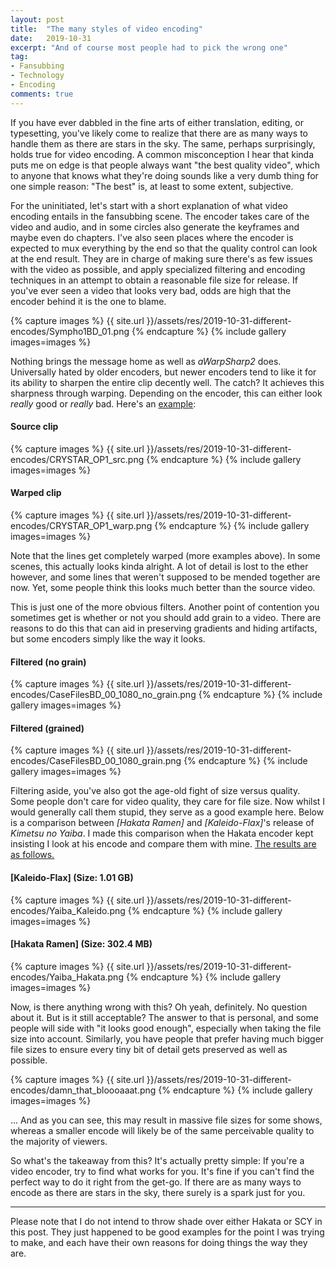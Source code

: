 ```yaml
---
layout: post
title:  "The many styles of video encoding"
date:   2019-10-31
excerpt: "And of course most people had to pick the wrong one"
tag:
- Fansubbing
- Technology
- Encoding
comments: true
---
```


If you have ever dabbled in the fine arts of either translation, editing, or typesetting, you've likely come to realize that there are as many ways to handle them as there are stars in the sky. The same, perhaps surprisingly, holds true for video encoding. A common misconception I hear that kinda puts me on edge is that people always want "the best quality video", which to anyone that knows what they're doing sounds like a very dumb thing for one simple reason: "The best" is, at least to some extent, subjective.

For the uninitiated, let's start with a short explanation of what video encoding entails in the fansubbing scene. The encoder takes care of the video and audio, and in some circles also generate the keyframes and maybe even do chapters. I've also seen places where the encoder is expected to mux everything by the end so that the quality control can look at the end result. They are in charge of making sure there's as few issues with the video as possible, and apply specialized filtering and encoding techniques in an attempt to obtain a reasonable file size for release. If you've ever seen a video that looks very bad, odds are high that the encoder behind it is the one to blame.

{% capture images %} {{ site.url }}/assets/res/2019-10-31-different-encodes/Sympho1BD_01.png {% endcapture %} {% include gallery images=images %}

Nothing brings the message home as well as *aWarpSharp2* does. Universally hated by older encoders, but newer encoders tend to like it for its ability to sharpen the entire clip decently well. The catch? It achieves this sharpness through warping. Depending on the encoder, this can either look *really* good or *really* bad. Here's an [example](https://slowpics.org/comparison/0862f36b-dd4c-4928-a341-0edce4553101):

#### Source clip
{% capture images %} {{ site.url }}/assets/res/2019-10-31-different-encodes/CRYSTAR_OP1_src.png {% endcapture %} {% include gallery images=images %}
#### Warped clip
{% capture images %} {{ site.url }}/assets/res/2019-10-31-different-encodes/CRYSTAR_OP1_warp.png {% endcapture %} {% include gallery images=images %}

Note that the lines get completely warped (more examples above). In some scenes, this actually looks kinda alright. A lot of detail is lost to the ether however, and some lines that weren't supposed to be mended together are now. Yet, some people think this looks much better than the source video.

This is just one of the more obvious filters. Another point of contention you sometimes get is whether or not you should add grain to a video. There are reasons to do this that can aid in preserving gradients and hiding artifacts, but some encoders simply like the way it looks.

#### Filtered (no grain)
{% capture images %} {{ site.url }}/assets/res/2019-10-31-different-encodes/CaseFilesBD_00_1080_no_grain.png {% endcapture %} {% include gallery images=images %}
#### Filtered (grained)
{% capture images %} {{ site.url }}/assets/res/2019-10-31-different-encodes/CaseFilesBD_00_1080_grain.png {% endcapture %} {% include gallery images=images %}

Filtering aside, you've also got the age-old fight of size versus quality. Some people don't care for video quality, they care for file size. Now whilst I would generally call them stupid, they serve as a good example here. Below is a comparison between *[Hakata Ramen]* and *[Kaleido-Flax]*'s release of *Kimetsu no Yaiba*. I made this comparison when the Hakata encoder kept insisting I look at his encode and compare them with mine. [The results are as follows.](https://slowpics.org/comparison/81290fa9-1e55-4361-ad52-5213d0e2e25b)

#### [Kaleido-Flax] (Size: 1.01 GB)
{% capture images %} {{ site.url }}/assets/res/2019-10-31-different-encodes/Yaiba_Kaleido.png {% endcapture %} {% include gallery images=images %}
#### [Hakata Ramen] (Size: 302.4 MB)
{% capture images %} {{ site.url }}/assets/res/2019-10-31-different-encodes/Yaiba_Hakata.png {% endcapture %} {% include gallery images=images %}

Now, is there anything wrong with this? Oh yeah, definitely. No question about it. But is it still acceptable? The answer to that is personal, and some people will side with "it looks good enough", especially when taking the file size into account. Similarly, you have people that prefer having much bigger file sizes to ensure every tiny bit of detail gets preserved as well as possible.

{% capture images %} {{ site.url }}/assets/res/2019-10-31-different-encodes/damn_that_bloooaaat.png {% endcapture %} {% include gallery images=images %}

... And as you can see, this may result in massive file sizes for some shows, whereas a smaller encode will likely be of the same perceivable quality to the majority of viewers.

So what's the takeaway from this? It's actually pretty simple: If you're a video encoder, try to find what works for you. It's fine if you can't find the perfect way to do it right from the get-go. If there are as many ways to encode as there are stars in the sky, there surely is a spark just for you.

<hr>

Please note that I do not intend to throw shade over either Hakata or SCY in this post. They just happened to be good examples for the point I was trying to make, and each have their own reasons for doing things the way they are.
